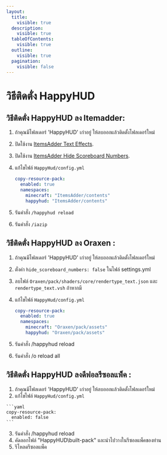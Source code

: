 ```yaml
---
layout:
  title:
    visible: true
  description:
    visible: true
  tableOfContents:
    visible: true
  outline:
    visible: true
  pagination:
    visible: false
---
```


# วิธีติดตั่ง HappyHUD

## วิธีติดตั่ง  HappyHUD ลง Itemadder:

1. ถ้าคุณมีโฟลเดอร์ 'HappyHUD' เก่าอยู่ ให้ลบออกแล้วติดตั้งโฟลเดอร์ใหม่
2. ปิดใช้งาน [ItemsAdder Text Effects](https://itemsadder.devs.beer/plugin-usage/text-effects-1.17+).
3. ปิดใช้งาน [ItemsAdder Hide Scoreboard Numbers](https://itemsadder.devs.beer/plugin-usage/scoreboard/hide-scoreboard-numbers-1.17+).
4.  แก้ไขไฟล์ `HappyHud/config.yml`

    ```yaml
    copy-resource-pack:
      enabled: true
      namespaces:
        minecraft: "ItemsAdder/contents"
        happyhud: "ItemsAdder/contents"
    ```


5. รันคำสั่ง `/happyhud reload`
6. รันคำสั่ง `/iazip`

## วิธีติดตั่ง  HappyHUD ลง Oraxen :

1. ถ้าคุณมีโฟลเดอร์ 'HappyHUD' เก่าอยู่ ให้ลบออกแล้วติดตั้งโฟลเดอร์ใหม่
2. ตั่งค่า `hide_scoreboard_numbers: false` ในไฟล์ settings.yml 
3. ลบไฟล์ `Oraxen/pack/shaders/core/rendertype_text.json` และ `rendertype_text.vsh` ถ้าหากมี
4.  แก้ไขไฟล์ `HappyHud/config.yml` 

    ```yaml
    copy-resource-pack:
      enabled: true
      namespaces:
        minecraft: "Oraxen/pack/assets"
        happyhud: "Oraxen/pack/assets"
    ```


5. รันคำสั่ง /happyhud reload
6. รันคำสั่ง /o reload all

## วิธีติดตั่ง  HappyHUD ลงดีฟอลรีซอลแพ็ค :

1. ถ้าคุณมีโฟลเดอร์ 'HappyHUD' เก่าอยู่ ให้ลบออกแล้วติดตั้งโฟลเดอร์ใหม่
2.   แก้ไขไฟล์ `HappyHud/config.yml` 

    ```yaml
    copy-resource-pack:
      enabled: false
    ```


3. รันคำสั่ง /happyhud reload
4. คัดลอกไฟล์ "HappyHUD\built-pack" และนำไปวางในรีซอลแพ็คของท่าน
5. รีโหลดรีซอลแพ็ค
